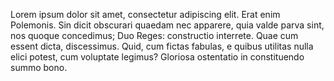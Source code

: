 Lorem ipsum dolor sit amet, consectetur adipiscing elit. Erat enim Polemonis. Sin dicit obscurari quaedam nec apparere, quia valde parva sint, nos quoque concedimus; Duo Reges: constructio interrete. Quae cum essent dicta, discessimus. Quid, cum fictas fabulas, e quibus utilitas nulla elici potest, cum voluptate legimus? Gloriosa ostentatio in constituendo summo bono.

